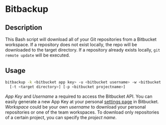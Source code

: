 # Bitbackup

## Description
This Bash script will download all of your Git repositories from a Bitbucket workspace.
If a repository does not exist locally, the repo will be downloaded to the target directory. If a
repository already exists locally, `git remote update` will be executed.


## Usage
```bash
bitbackup -k <bitbucket app key> -u <bitbucket username> -w <bitbucket workspace> 
  [-t <target directory>] [-p <bitbucket projectname>]
```
_App Key_ and _Username_ a required to access the Bitbucket API. You can easily generate a new App Key
at your personal [settings page](https://bitbucket.org/account/settings/app-passwords/) in Bitbucket.
_Workspace_ could be your own _username_ to download your personal repositories or one of the team workspaces.
To download only repositories of a certain project, you can specify the _project name_.